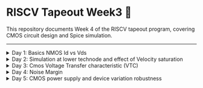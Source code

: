 # RISCV Tapeout Week3 🚀

This repository documents Week 4 of the RISCV tapeout program, covering CMOS circuit design and Spice simulation.

---

<details>
<summary>Day 1: Basics NMOS Id vs Vds</summary>

## Day 1: Basics — NMOS Id vs Vds

NMOS and PMOS transistors form the foundation of logic gates:

- NMOS devices are N-channel MOSFETs with a P-type substrate, SiO2 isolation, n+ source/drain, gate oxide, and a gate made from polysilicon or metal. Terminals: Gate (G), Source (S), Drain (D), Body (B).
- PMOS devices use an N-type substrate and p+ diffusion regions.

A MOSFET operates in three main modes:

1. Cutoff mode
   - Condition: `VGS < Vt` (threshold voltage).
   - Source, drain, and body junctions are off; no inversion channel forms → transistor behaves like an open circuit.
   - No drain current flows.
   - Bulk (body) bias effect: a nonzero `VSB` changes `Vt` (positive `VSB` increases `Vt`).

2. Resistive / Linear / Triode region
   - Condition: `VGS > Vt` and `VDS < VGS − Vt`.
   - Drain current (exact): `ID = Kn * [(VGS − Vt) * VDS − 2 * VDS^2]`
   - For small `VDS`: `ID ≈ Kn * (VGS − Vt) * VDS` (acts like a voltage-controlled resistor).
   - `Kn` depends on process, `W`, and `L`.

3. Saturation region
   - Condition: `VGS > Vt` and `VDS ≥ VGS − Vt`.
   - Channel pinches off near the drain; current approximately independent of `VDS`.
   - Ideal saturation current: `ID ≈ (Kn / 2) * (VGS − Vt)^2`.
   - With channel-length modulation: `ID = (Kn / 2) * (VGS − Vt)^2 * (1 + λ * VDS)` where `λ` models the dependence on `VDS`.

Introduction to SPICE
- SPICE uses device models (from the foundry/PDK) and circuit netlists to compute waveforms and operating points based on the equations above and many fitted parameters (e.g., `VTH0`, `U0`, etc.).

How to perform SPICE simulation
1. Verify the setup: ensure model parameters (Kn, Vto, etc.) match the target technology node.
2. Create a SPICE netlist for the circuit.

Basic steps when writing a SPICE netlist:
- Define nodes.
- Define device elements connecting nodes, e.g.:
  - `M1 vdd n1 0 0 nmos W=1.8u L=1.2u`
    - `M1` = device name, followed by terminals, model name, and parameters.
- Include the PDK/model `.lib` file that contains device model definitions.

![Image](https://github.com/Santosh3672/RISC-V_Tapeout_Programm/blob/main/Week%204%3A%20Spice%20simulation%20for%20STA/Image%20W4/W4d1p2.png)

Labs
- For labs we used the repository: https://github.com/kunalg123/sky130CircuitDesignWorkshop/tree/main
- Directory of interest:
  - `sky130CircuitDesignWorkshop/design/sky130_fd_pr/` — contains `cells/` and `models/`.

Objective: Plot Id vs Vds for different Vgs values.

Spice netlist used:

```spice
* Model / Netlist Description
.param temp=27

* Including sky130 library files (adjust path if needed)
.lib "sky130_fd_pr/models/sky130.lib.spice" tt

* Circuit netlist
XM1 Vdd n1 0 0 sky130_fd_pr__nfet_01v8 w=5 l=2
R1 n1 in 55
Vdd vdd 0 1.8V
Vin in 0 1.8V

* Simulation commands
.op
.dc Vdd 0 1.8 0.1 Vin 0 1.8 0.2

.control
run
display
setplot dc1
.endc

.end
```

Components of the SPICE netlist
1. Parameter definition: `temp = 27`
2. Include `.lib` from the models directory (the `sky130_fd_pr__nfet_01v8` model is referenced).
3. Circuit elements: NFET, resistor, and voltage sources.
4. Simulation: DC sweep for `Vdd` (acts as `Vds`) and `Vin` (acts as `Vgs`).

Steps to perform SPICE simulation using ngspice:
1. Run:
   ```
   ngspice ./day1_nfet_idvds_L2_W5.spice
   ```
   ![Image](https://github.com/Santosh3672/RISC-V_Tapeout_Programm/blob/main/Week%204%3A%20Spice%20simulation%20for%20STA/Image%20W4/W4d1p3.png)

2. Plot the drain branch current vs Vds:
   - Example: `plot -vdd#branch`
   - Note: branch current sign may be negative due to SPICE sign conventions — use the sign or absolute value as needed.
   ![Image](https://github.com/Santosh3672/RISC-V_Tapeout_Programm/blob/main/Week%204%3A%20Spice%20simulation%20for%20STA/Image%20W4/W4d1p4.png)

We have Id on the Y axis and Vds on the X axis; different traces correspond to different `Vgs`.

W/L ratio = 5/2 = 2.5

</details>


<details>
<summary>Day 2: Simulation at lower technode and effect of Velocity saturation</summary>

## Day 2: Simulation at lower technode and effect of Velocity saturation

This section compares long- and short-channel MOSFET behavior (L = 2 µm vs L = 150 nm) to illustrate velocity saturation and its effect on Id–Vgs and Id–Vds characteristics.

### Short‑channel example (L = 150 nm)

Spice netlist used:
```spice
*Model Description
.param temp=27


*Including sky130 library files
.lib "sky130_fd_pr/models/sky130.lib.spice" tt


*Netlist Description



XM1 Vdd n1 0 0 sky130_fd_pr__nfet_01v8 w=0.375 l=0.15

R1 n1 in 55

Vdd vdd 0 1.8V
Vin in 0 1.8V

*simulation commands

.op
.dc Vdd 0 1.8 0.1 Vin 0 1.8 0.2

.control

run
display
setplot dc1
.endc

.end
```

Spice waveform:

![Image](https://github.com/Santosh3672/RISC-V_Tapeout_Programm/blob/main/Week%204%3A%20Spice%20simulation%20for%20STA/Image%20W4/W4d2p1.png)

W/L ratio = 0.375/0.15

Notes:
- L reduced to 150 nm to study velocity saturation.
- W changed from default 390 µm to 375 µm so W/L ≈ 2.5 (kept comparable to long-channel case).

Observation:
- For the short-channel device, saturation drain current shows an approximately linear dependence on Vgs (due to velocity saturation), unlike the quadratic dependence predicted for long-channel devices.


---

### Id vs Vgs — long vs short channel

Long-channel (example, L = 2 µm) netlist:
```spice
*Model Description
.param temp=27

*Including sky130 library files
.lib "sky130_fd_pr/models/sky130.lib.spice" tt

*Netlist Description

XM1 Vdd n1 0 0 sky130_fd_pr__nfet_01v8 w=2 l=5

R1 n1 in 55

Vdd vdd 0 1.8V
Vin in 0 1.8V

*simulation commands

.op
.dc Vin 0 1.8 0.1 Vdd 0 2.5 2.5

.control

run
display
setplot dc1
.endc

.end
```

Simulation waveform (long channel):
![Image](https://github.com/Santosh3672/RISC-V_Tapeout_Programm/blob/main/Week%204%3A%20Spice%20simulation%20for%20STA/Image%20W4/W4d2p2.png)

Observation:
- Id varies roughly quadratically with Vgs for the long-channel device (as per square-law behavior).

Short-channel Id vs Vgs netlist (repeat for comparison):
```spice
*Model Description
.param temp=27


*Including sky130 library files
.lib "sky130_fd_pr/models/sky130.lib.spice" tt


*Netlist Description



XM1 Vdd n1 0 0 sky130_fd_pr__nfet_01v8 w=0.375 l=0.15

R1 n1 in 55

Vdd vdd 0 1.8V
Vin in 0 1.8V

*simulation commands

.op
.dc Vin 0 1.8 0.1 Vdd 0 2.5 2.5

.control

run
display
setplot dc1
.endc

.end
```

Simulation waveform (short channel):
![Image](https://github.com/Santosh3672/RISC-V_Tapeout_Programm/blob/main/Week%204%3A%20Spice%20simulation%20for%20STA/Image%20W4/W4d2p3.png)

Observation:
- Id increases approximately linearly with Vgs for the short-channel device because carriers reach velocity saturation; the square‑law no longer holds.

Definitions / notes:
- Vdsat: technology-dependent saturation voltage where carriers begin to saturate in velocity.
- Threshold voltage, mobility, and other parameters are taken from the sky130 model file included via the `.lib` directive.
- Keeping comparable W/L between cases isolates the effect of channel length scaling.

</details>


<details>
<summary>Day 3: Cmos Voltage Transfer characteristic (VTC)</summary>

## Day 3: Cmos Voltage Transfer characteristic (VTC)


The VTC (Vin vs Vout) of a CMOS inverter shows switching behavior and the inverter switching threshold Vm. It is obtained by overlapping the NMOS pull‑down and PMOS load characteristics or by sweeping Vin and plotting out.

### DC VTC (DC sweep)

Spice deck to evaluate VTC (DC sweep):

 ````
 *Model Description
.param temp=27


*Including sky130 library files
.lib "sky130_fd_pr/models/sky130.lib.spice" tt


*Netlist Description


XM1 out in vdd vdd sky130_fd_pr__pfet_01v8 w=0.84 l=0.15
XM2 out in 0 0 sky130_fd_pr__nfet_01v8 w=0.36 l=0.15


Cload out 0 50fF

Vdd vdd 0 1.8V
Vin in 0 1.8V

*simulation commands

.op

.dc Vin 0 1.8 0.01

.control
run
setplot dc1
display
.endc

.end
````

Notes:
- The pMOS W/L is larger than nMOS W/L (Wp/Lp = 5.6 vs Wn/Ln = 1.8) to compensate for lower pMOS mobility.
- In ngspice use `plot out vs in` to view the VTC.

![Image](https://github.com/Santosh3672/RISC-V_Tapeout_Programm/blob/main/Week%204%3A%20Spice%20simulation%20for%20STA/Image%20W4/W4d3p1.png)

- To find the switching threshold Vm, locate the point where Vin = Vout (zoom if necessary).

![Image](https://github.com/Santosh3672/RISC-V_Tapeout_Programm/blob/main/Week%204%3A%20Spice%20simulation%20for%20STA/Image%20W4/W4d3p2.png)
 


### Dynamic response (transition)
To simulate the inverter switching dynamically, use a pulse input and transient simulation:



```spice
*Model Description
.param temp=27


*Including sky130 library files
.lib "sky130_fd_pr/models/sky130.lib.spice" tt


*Netlist Description


XM1 out in vdd vdd sky130_fd_pr__pfet_01v8 w=0.84 l=0.15
XM2 out in 0 0 sky130_fd_pr__nfet_01v8 w=0.36 l=0.15


Cload out 0 50fF

Vdd vdd 0 1.8V
Vin in 0 PULSE(0V 1.8V 0 0.1ns 0.1ns 2ns 4ns)

*simulation commands

.tran 1n 10n

.control
run
.endc

.end
```



- The PULSE source toggles Vin between 0 and 1.8 V with specified rise/fall times and periods.
- Plot `out` and `in` vs. `time` to measure delays.

![Image](https://github.com/Santosh3672/RISC-V_Tapeout_Programm/blob/main/Week%204%3A%20Spice%20simulation%20for%20STA/Image%20W4/W4d3p3.png)

- Rising delay: time difference when both Vin and Vout cross Vdd/2 (0.9 V) on the rising edge.


![Image](https://github.com/Santosh3672/RISC-V_Tapeout_Programm/blob/main/Week%204%3A%20Spice%20simulation%20for%20STA/Image%20W4/W4d3p4.png)

From image above rise delay = (2.48-2.15) ns = 0.33ns = 330ps

- Falling delay: analogous measurement on the falling edge.

![Image](https://github.com/Santosh3672/RISC-V_Tapeout_Programm/blob/main/Week%204%3A%20Spice%20simulation%20for%20STA/Image%20W4/W4d3p5.png)

From image above fall delay is 4.33-4.05 ns = 0.28ns = 280ps.

**Simulation of Cmos with equal WL ratio of Pmos and Nmos:**  
Wn = 0.36um, Ln = 0.15um, Wp = 0.42um, Lp = 0.15um

Wp of 0.36 was not available so we choose the closest one:  
**VTC plot:**

![Image](https://github.com/Santosh3672/RISC-V_Tapeout_Programm/blob/main/Week%204%3A%20Spice%20simulation%20for%20STA/Image%20W4/W4d3p6.png)

Switching threshold extracted = 0.817V

Transition plot:

![Image](https://github.com/Santosh3672/RISC-V_Tapeout_Programm/blob/main/Week%204%3A%20Spice%20simulation%20for%20STA/Image%20W4/W4d3p7.png)


Rise transition :

![Image](https://github.com/Santosh3672/RISC-V_Tapeout_Programm/blob/main/Week%204%3A%20Spice%20simulation%20for%20STA/Image%20W4/W4d3p8.png)

Extracted rise transition delay = 2.76 – 2.15 ns = 610ps.


Fall transition :

![Image](https://github.com/Santosh3672/RISC-V_Tapeout_Programm/blob/main/Week%204%3A%20Spice%20simulation%20for%20STA/Image%20W4/W4d3p9.png)


Extracted fall transition delay = 4.32 – 4.05 ns = 270ps.


### Experiments: varying Wp (keeping Wn = 0.36, Ln = Lp = 0.15 µm)
We tested several Wp values to study VTC and transition delays. Wn = 0.36 µm, Ln = Lp = 0.15 µm.

| Wp (µm) | Wp/Lp | Wn/Ln | Wp/Lp : Wn/Ln | Switching threshold Vm (V) | Rise delay (ps) | Fall delay (ps) |
|---------:|------:|------:|---------------:|---------------------------:|----------------:|----------------:|
| 0.42     | 2.8   | 2.4   | 1.166          | 0.817                     | 610             | 270             |
| 0.84     | 5.6   | 2.4   | 2.333          | 0.876                     | 330             | 280             |
| 1.26     | 8.4   | 2.4   | 3.5            | 0.881                     | 234             | 286             |
| 1.68     | 11.2  | 2.4   | 4.66           | 0.9038                    | 179.8           | 288.6           |
| 2.10     | 14.0  | 2.4   | 5.833          | 0.917                     | 147.8           | 291.9           |


Observations:
- When pMOS and nMOS have equal W/L ratio, the switching threshold is below Vdd/2 (due to higher nMOS mobility).
- With pMOS W/L similar to nMOS W/L, rise delay is large and fall delay is small.
- Increasing pMOS W/L reduces rise delay significantly at first, then it starts to saturate; fall delay increases slowly.
- For Wp/Lp in the range ~3.5–4.66 × Wn/Ln the switching threshold approaches ≈ 0.9 V (Vdd/2).
- In the range ≈2.33–3.5 × Wn/Ln the rise and fall delays become approximately equal.

Key takeaways for STA:
- For clock-tree synthesis where balanced rise/fall is desired, use Wp in the range 0.84–1.26 µm (for the given process and Wn).
- For timing-critical paths with negative slack, increase Wp to speed up rising transitions.
- For non-critical paths, choose smaller Wp (e.g., 0.42 µm) to save area.

</details>


<details>
<summary>Day 4: Noise Margin</summary>

## Day 4: Noise Margin


Noise margins are extracted from the CMOS VTC by finding the two points where the slope of the Vout vs Vin curve is −1. These give the input thresholds that the next stage must recognize as logic 0 and logic 1.

Definitions
- Vol (Output Low): any output between 0 and Vol is considered logic 0.
- Voh (Output High): any output between Voh and Vdd is considered logic 1.
- Vil (Input Low): any input between 0 and Vil is considered logic 0.
- Vih (Input High): any input between Vih and Vdd is considered logic 1.



For correct cascading of stages we require:
Vdd > Voh > Vih > Vil > Vol > 0

Noise margin formulas:
- NMH = Voh − Vih
- NML = Vil − Vol

Any voltage between Voh and Vih: Considered as logic 1
Any voltage between Vil and Vol: Considered as logic 0


Noise margin Extraction procedure
1. Generate the inverter VTC (DC sweep of Vin) in ngspice and plot out vs in.
2. Zoom into the regions near the high and low transitions.
3. Find the two points where dVout/dVin = −1. Read out Voh, Vih (high side) and Vil, Vol (low side).
4. Compute NMH and NML using the formulas above.

Spice simulation deck used:

````spice
*Model Description
.param temp=27


*Including sky130 library files
.lib "sky130_fd_pr/models/sky130.lib.spice" tt


*Netlist Description


XM1 out in vdd vdd sky130_fd_pr__pfet_01v8 w=1 l=0.15
XM2 out in 0 0 sky130_fd_pr__nfet_01v8 w=0.36 l=0.15


Cload out 0 50fF

Vdd vdd 0 1.8V
Vin in 0 1.8V

*simulation commands

.op

.dc Vin 0 1.8 0.01

.control
run
setplot dc1
display
.endc

.end
````


Plots are seen with `plot out`

To find region of -1 slope we zoomed the region of Voh and extracted slope by dragging with left click as shown below.

![Image](https://github.com/Santosh3672/RISC-V_Tapeout_Programm/blob/main/Week%204%3A%20Spice%20simulation%20for%20STA/Image%20W4/W4d4p1.png)

Similarly the same was observed for Vol as shown in image below:

![Image](https://github.com/Santosh3672/RISC-V_Tapeout_Programm/blob/main/Week%204%3A%20Spice%20simulation%20for%20STA/Image%20W4/W4d4p2.png)

From the image the extracted values are:  
- Voh = 1.7404 V
- Vol = 0.0812 V
- Vih = 1.0015 V
- Vil = 0.7470 V

Computed noise margins:
- NMH = Voh − Vih = 0.7389 V
- NML = Vil − Vol = 0.666 V

In this case Wn/Ln  = 2.4 and Wp/Lp = 6.66, Wp/Lp: Wn/Ln = 2.775
The experiment is repeated for different Wp to vary ratio of  Wp/Lp: Wn/Ln and results are tabulated below.

Table of measured values:

| Wp (µm) | Wp/Lp | Wn/Ln | Ratio (Wp/Lp : Wn/Ln) | Voh (V) | Vih (V) | Vil (V) | Vol (V) | NMH (V) | NML (V) |
|--------:|------:|------:|----------------------:|--------:|--------:|--------:|--------:|--------:|--------:|
| 0.42    | 2.8   | 2.4   | 1.166                 | 1.749   | 0.900   | 0.692   | 0.059   | 0.849   | 0.633   |
| 0.84    | 5.6   | 2.4   | 2.333                 | 1.7395  | 1.000   | 0.738   | 0.0832  | 0.7395  | 0.655   |
| 1.00    | 6.66  | 2.4   | 2.775                 | 1.7404  | 1.0015  | 0.747   | 0.0812  | 0.7389  | 0.666   |
| 1.26    | 8.4   | 2.4   | 3.5                   | 1.7396  | 0.9958  | 0.761   | 0.0672  | 0.7438  | 0.694   |
| 1.68    | 11.2  | 2.4   | 4.66                  | 1.7425  | 1.0308  | 0.7743  | 0.0776  | 0.7124  | 0.6967  |

Observations
- Increasing Wp strengthens the pMOS, raising Voh and improving NMH initially.
- After a point, noise margins change little: CMOS noise margin is robust to moderate Wp variation.
- The table quantifies how Wp affects Voh, Vil, and the margins for the given Wn and channel lengths.

</details>


<details>
<summary>Day 5: CMOS power supply and device variation robustness</summary>

## Day 5: CMOS power supply and device variation robustness

### Power supply variation:

This experiment sweeps Vdd to observe how the inverter VTC, switching threshold (Vm), and small‑signal gain change with supply voltage.

Spice deck used:

```spice
* Model / Netlist
.param temp=27

* Include sky130 models
.lib "sky130_fd_pr/models/sky130.lib.spice" tt

* Circuit
XM1 out in vdd vdd sky130_fd_pr__pfet_01v8 w=1 l=0.15
XM2 out in 0 0   sky130_fd_pr__nfet_01v8 w=0.36 l=0.15

Cload out 0 50fF
Vdd vdd 0 1.8V
Vin in 0 1.8V

* Control: sweep Vdd from 1.8V down to 1.2V in steps of -0.2V
.control
let powersupply = 1.8
alter Vdd = {powersupply}
let voltagesupplyvariation = 0
dowhile voltagesupplyvariation < 6
  dc Vin 0 1.8 0.01
  let powersupply = powersupply - 0.2
  alter Vdd = {powersupply}
  let voltagesupplyvariation = voltagesupplyvariation + 1
end
plot dc1.out vs in dc2.out vs in dc3.out vs in dc4.out vs in dc5.out vs in dc6.out vs in \
     in xlabel "Input voltage (V)" ylabel "Output voltage (V)" title "Inverter DC characteristics vs supply"
.endc

.end
```

Notes:
- The control section runs multiple DC sweeps while decrementing Vdd by 0.2 V each iteration (1.8 V → 1.6 V → ... → 1.0 V).
- The plotted overlays show how the VTC and Vm shift with supply voltage. The 45° line (Vin = Vout) is included to extract Vm.


Notes:
- The control section runs multiple DC sweeps while decrementing Vdd by 0.2 V each iteration (1.8 V → 1.6 V → ... → 1.0 V).
- The plotted overlays show how the VTC and Vm shift with supply voltage. The 45° line (Vin = Vout) is included to extract Vm.


Spice waveform:

![Image](https://github.com/Santosh3672/RISC-V_Tapeout_Programm/blob/main/Week%204%3A%20Spice%20simulation%20for%20STA/Image%20W4/W4d5p1.png)

To find the gain we dragged the corresponding plot with left click.  
To extract the Vm the intersection of 45 degree tangent and plot is used.  

Measured Vm and small‑signal gain for each supply:

| Supply (V) | Switching threshold Vm (V) | Gain |
|-----------:|---------------------------:|-----:|
| 1.0        | 0.458                      | 11.4 |
| 1.2        | 0.530                      | 11.25|
| 1.4        | 0.700                      | 10.69|
| 1.6        | 0.790                      | 10.39|
| 1.8        | 0.8807                     | 9.64 |


Observations:
- Lower Vdd reduces Vm and increases the peak small‑signal gain (dVout/dVin) for the DC operating point shown.
- Lower Vdd also has low power consumption.
- Lower supply reduces dynamic drive strength: in transient operation the output may not fully reach Voh when Vdd is low, limiting switching margin and speed.


![Image](https://github.com/Santosh3672/RISC-V_Tapeout_Programm/blob/main/Week%204%3A%20Spice%20simulation%20for%20STA/Image%20W4/W4d5p2.png)

Example transient limitation:
- At Vdd = 1.0 V the output cannot fully charge to the nominal Voh during switching, illustrating a practical limit to supply scaling for fast, full‑swing outputs.

### Cmos Process / device variation:

To observe robustness to device sizing variations, Wp was increased significantly (example: Wp = 7 µm). The VTC shift is small:


![Image](https://github.com/Santosh3672/RISC-V_Tapeout_Programm/blob/main/Week%204%3A%20Spice%20simulation%20for%20STA/Image%20W4/W4d5p3.png)

Observation:
- Switching threshold is 0.99V, while for lower value of Wp it is in the range of 0.82 – 0.92V. 
- The variation in Vm is not much showing robustness of PMOS for process variation.

</details>
